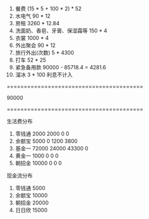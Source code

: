 

1. 餐费 (15 * 5 + 100 * 2) * 52
2. 水电气 90 * 12
3. 房租 3260 * 12.84
4. 洗面奶、香皂、牙膏、保湿霜等 150 * 4
5. 衣裳 1000 * 4
6. 外出聚会 90 * 12
7. 旅行外出(次数) 5 * 4300
8. 打车 52 * 25
9. 紧急备用款 90000 - 85718.4 = 4281.6
0. 溜冰 3 * 100 利息不计入

========================================

90000

========================================

生活费分布

1. 零钱通  2000  2000     0    0
2. 余额宝  5000     0  1200 3800
3. 基金一 72000 24000 43300    0
4. 黄金一  1000     0     0    0
5. 朝招金 10000     0     0    0

现金流分布

1. 零钱通  5000
2. 余额宝 10000
3. 朝招金 20000
4. 日日欣 15000